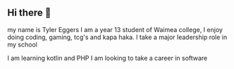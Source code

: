 ## Hi there 👋
my name is Tyler Eggers
I am a year 13 student of Waimea college, I enjoy doing coding, gaming, tcg's and kapa haka. I take a major leadership role in my school

I am learning kotlin and PHP
I  am looking to take a career in software

<!--
**waimea-tjeggers/waimea-tjeggers** is a ✨ _special_ ✨ repository because its `README.md` (this file) appears on your GitHub profile.

Here are some ideas to get you started:

- 🔭 I’m currently working on ...
- 🌱 I’m currently learning ...
- 👯 I’m looking to collaborate on ...
- 🤔 I’m looking for help with ...
- 💬 Ask me about ...
- 📫 How to reach me: ...
- 😄 Pronouns: ...
- ⚡ Fun fact: ...
-->
